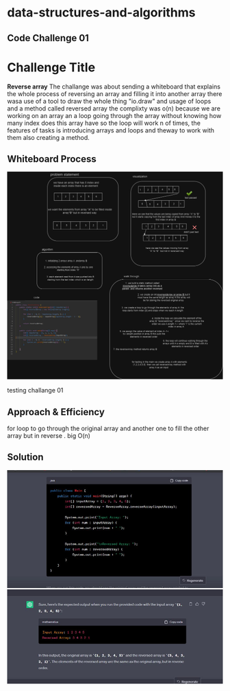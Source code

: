 # data-structures-and-algorithms

## Code Challenge 01 

 
 
# Challenge Title
**Reverse array** 
The challange was about sending a whiteboard that explains the whole process of reversing an array and filling it into another array there wasa use of a tool to draw the whole thing "io.draw" and usage of loops and a method called reversed array the complixty was o(n) because we are working on an array an a loop going through the array without knowing how many index does this array have so the loop will work n of times, the features of tasks is introducing arrays and loops and theway to work with them also creating a method.

## Whiteboard Process

![Alt text](challenge1.drawio.png)

testing challange 01 

## Approach & Efficiency
for loop to go through the original array and another one to fill the other array but in reverse .
big O(n)

## Solution
![Alt text](Capture.JPG)     ![Alt text](<test 1.JPG>)